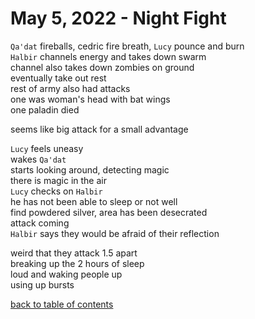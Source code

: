 # May 5, 2022 - Night Fight

`Qa'dat` fireballs, cedric fire breath, `Lucy` pounce and burn  
`Halbir` channels energy and takes down swarm  
channel also takes down zombies on ground  
eventually take out rest  
rest of army also had attacks  
one was woman's head with bat wings  
one paladin died  

seems like big attack for a small advantage  

`Lucy` feels uneasy  
wakes `Qa'dat`  
starts looking around, detecting magic  
there is magic in the air  
`Lucy` checks on `Halbir`  
he has not been able to sleep or not well  
find powdered silver, area has been desecrated  
attack coming  
`Halbir` says they would be afraid of their reflection  

weird that they attack 1.5 apart  
breaking up the 2 hours of sleep  
loud and waking people up  
using up bursts  

[back to table of contents](/sessions/TOC.md)
